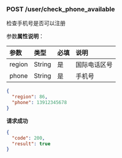 ### POST /user/check_phone_available

检查手机号是否可以注册

参数**属性说明**：

| 参数        |  类型    | 必填  | 说明              
| :----------|:-------- |:-----|:----------------
| region     |  String  | 是   | 国际电话区号
| phone      |  String  | 是   | 手机号

```json
{
  "region": 86,
  "phone": 13912345678
}
```

**请求成功**

```json
{
  "code": 200,
  "result": true
}
```